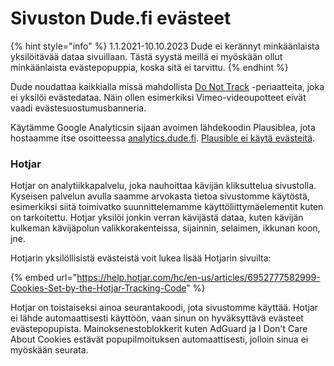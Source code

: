 # Sivuston Dude.fi evästeet

{% hint style="info" %}
1.1.2021-10.10.2023 Dude ei kerännyt minkäänlaista yksilöitävää dataa sivuillaan. Tästä syystä meillä ei myöskään ollut minkäänlaista evästepopuppia, koska sitä ei tarvittu.
{% endhint %}

Dude noudattaa kaikkialla missä mahdollista [Do Not Track](https://en.wikipedia.org/wiki/Do\_Not\_Track) -periaatteita, joka ei yksilöi evästedataa. Näin ollen esimerkiksi Vimeo-videoupotteet eivät vaadi evästesuostumusbanneria.

Käytämme Google Analyticsin sijaan avoimen lähdekoodin Plausiblea, jota hostaamme itse osoitteessa [analytics.dude.fi](https://analytics.dude.fi/). [Plausible ei käytä evästeitä](https://plausible.io/data-policy).

### Hotjar

Hotjar on analytiikkapalvelu, joka nauhoittaa kävijän kliksuttelua sivustolla. Kyseisen palvelun avulla saamme arvokasta tietoa sivustomme käytöstä, esimerkiksi siitä toimivatko suunnittelemamme käyttöliittymäelementit kuten on tarkoitettu. Hotjar yksilöi jonkin verran kävijästä dataa, kuten kävijän kulkeman kävijäpolun valikkorakenteissa, sijainnin, selaimen, ikkunan koon, jne.

Hotjarin yksilöllisistä evästeistä voit lukea lisää Hotjarin sivuilta:

{% embed url="https://help.hotjar.com/hc/en-us/articles/6952777582999-Cookies-Set-by-the-Hotjar-Tracking-Code" %}

Hotjar on toistaiseksi ainoa seurantakoodi, jota sivustomme käyttää. Hotjar ei lähde automaattisesti käyttöön, vaan sinun on hyväksyttävä evästeet evästepopupista. Mainoksenestoblokkerit kuten AdGuard ja I Don't Care About Cookies estävät popupilmoituksen automaattisesti, jolloin sinua ei myöskään seurata.
